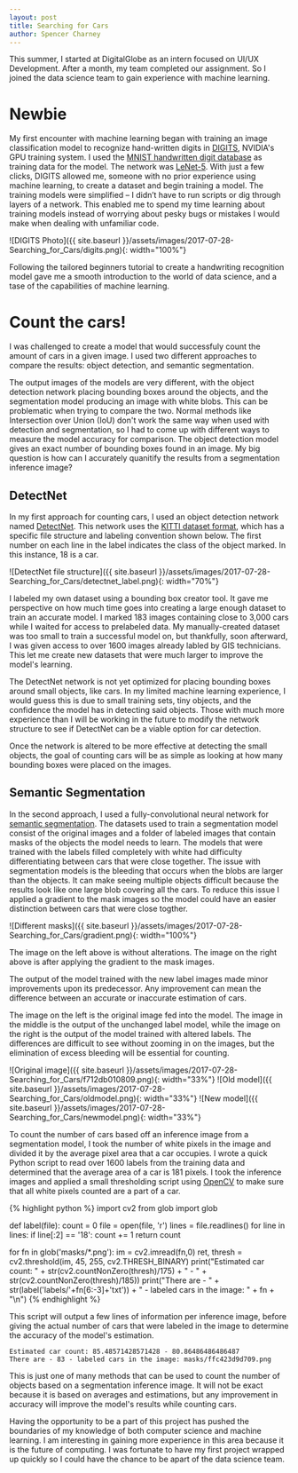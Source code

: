 ```yaml
---
layout: post
title: Searching for Cars
author: Spencer Charney
---
```


This summer, I started at DigitalGlobe as an intern focused on UI/UX Development. After a month, my team completed our assignment. So I joined the data science team to gain experience with machine learning.

# Newbie

My first encounter with machine learning began with training an image classification model to recognize hand-written digits in [DIGITS](https://developer.nvidia.com/digits), NVIDIA's GPU training system. I used the [MNIST handwritten digit database](http://yann.lecun.com/exdb/mnist/) as training data for the model. The network was [LeNet-5](http://yann.lecun.com/exdb/lenet/). With just a few clicks, DIGITS allowed me, someone with no prior experience using machine learning, to create a dataset and begin training a model. The training models were simplified – I didn’t have to run scripts or dig through layers of a network. This enabled me to spend my time learning about training models instead of worrying about pesky bugs or mistakes I would make when dealing with unfamiliar code.

![DIGITS Photo]({{ site.baseurl }}/assets/images/2017-07-28-Searching_for_Cars/digits.png){: width="100%"}

Following the tailored beginners tutorial to create a handwriting recognition model gave me a smooth introduction to the world of data science, and a tase of the capabilities of machine learning.


# Count the cars!

I was challenged to create a model that would successfuly count the amount of cars in a given image. I used two different approaches to compare the results: object detection, and semantic segmentation.

The output images of the models are very different, with the object detection network placing bounding boxes around the objects, and the segmentation model producing an image with white blobs. This can be problematic when trying to compare the two. Normal methods like Intersection over Union (IoU) don't work the same way when used with detection and segmentation, so I had to come up with different ways to measure the model accuracy for comparison. The object detection model gives an exact number of bounding boxes found in an image. My big question is how can I accurately quanitify the results from a segmentation inference image? 


## DetectNet

In my first approach for counting cars, I used an object detection network named [DetectNet](https://devblogs.nvidia.com/parallelforall/detectnet-deep-neural-network-object-detection-digits/). This network uses the [KITTI dataset format](http://www.cvlibs.net/datasets/kitti/raw_data.php), which has a specific file structure and labeling convention shown below. The first number on each line in the label indicates the class of the object marked. In this instance, 18 is a car.


![DetectNet file structure]({{ site.baseurl }}/assets/images/2017-07-28-Searching_for_Cars/detectnet_label.png){: width="70%"}


I labeled my own dataset using a bounding box creator tool. It gave me perspective on how much time goes into creating a large enough dataset to train an accurate model. I marked 183 images containing close to 3,000 cars while I waited for access to prelabeled data. My manually-created dataset was too small to train a successful model on, but thankfully, soon afterward, I was given access to over 1600 images already labled by GIS technicians. This let me create new datasets that were much larger to improve the model's learning. 


The DetectNet network is not yet optimized for placing bounding boxes around small objects, like cars. In my limited machine learning experience, I would guess this is due to small training sets, tiny objects, and the confidence the model has in detecting said objects. Those with much more experience than I will be working in the future to modify the network structure to see if DetectNet can be a viable option for car detection.

Once the network is altered to be more effective at detecting the small objects, the goal of counting cars will be as simple as looking at how many bounding boxes were placed on the images. 


## Semantic Segmentation

In the second approach, I used a fully-convolutional neural network for [semantic segmentation](https://github.com/NVIDIA/DIGITS/tree/digits-5.0/examples/semantic-segmentation#loading-the-data-into-digits). The datasets used to train a segmentation model consist of the original images and a folder of labeled images that contain masks of the objects the model needs to learn. The models that were trained with the labels filled completely with white had difficulty differentiating between cars that were close together. The issue with segmentation models is the bleeding that occurs when the blobs are larger than the objects. It can make seeing multiple objects difficult because the results look like one large blob covering all the cars. To reduce this issue I applied a gradient to the mask images so the model could have an easier distinction between cars that were close togther. 

![Different masks]({{ site.baseurl }}/assets/images/2017-07-28-Searching_for_Cars/gradient.png){: width="100%"}

The image on the left above is without alterations. The image on the right above is after applying the gradient to the mask images.

The output of the model trained with the new label images made minor improvements upon its predecessor. Any improvement can mean the difference between an accurate or inaccurate estimation of cars.


The image on the left is the original image fed into the model. The image in the middle is the output of the unchanged label model, while the image on the right is the output of the model trained with altered labels. The differences are difficult to see without zooming in on the images, but the elimination of excess bleeding will be essential for counting. 

![Original image]({{ site.baseurl }}/assets/images/2017-07-28-Searching_for_Cars/f712db010809.png){: width="33%"}
![Old model]({{ site.baseurl }}/assets/images/2017-07-28-Searching_for_Cars/oldmodel.png){: width="33%"}
![New model]({{ site.baseurl }}/assets/images/2017-07-28-Searching_for_Cars/newmodel.png){: width="33%"}




To count the number of cars based off an inference image from a segmentation model, I took the number of white pixels in the image and divided it by the average pixel area that a car occupies. I wrote a quick Python script to read over 1600 labels from the training data and determined that the average area of a car is 181 pixels. I took the inference images and applied a small thresholding script using [OpenCV](http://docs.opencv.org/trunk/index.html) to make sure that all white pixels counted are a part of a car.


{% highlight python %}
import cv2
from glob import glob

def label(file):
    count = 0
    file = open(file, 'r')
    lines = file.readlines()
    for line in lines:
        if line[:2] == '18':
            count += 1
    return count

for fn in glob('masks/*.png'):
    im = cv2.imread(fn,0)
    ret, thresh = cv2.threshold(im, 45, 255, cv2.THRESH_BINARY)
    print("Estimated car count: " + str(cv2.countNonZero(thresh)/175) + " - " + str(cv2.countNonZero(thresh)/185))
    print("There are - " + str(label('labels/'+fn[6:-3]+'txt')) + " - labeled cars in the image: " + fn + "\n")
{% endhighlight %}

This script will output a few lines of information per inference image, before giving the actual number of cars that were labeled in the image to determine the accuracy of the model's estimation.


```
Estimated car count: 85.48571428571428 - 80.86486486486487
There are - 83 - labeled cars in the image: masks/ffc423d9d709.png
```


This is just one of many methods that can be used to count the number of objects based on a segmentation inference image. It will not be exact because it is based on averages and estimations, but any improvement in accuracy will improve the model's results while counting cars.


Having the opportunity to be a part of this project has pushed the boundaries of my knowledge of both computer science and machine learning. I am interesting in gaining more experience in this area because it is the future of computing. I was fortunate to have my first project wrapped up quickly so I could have the chance to be apart of the data science team. 

